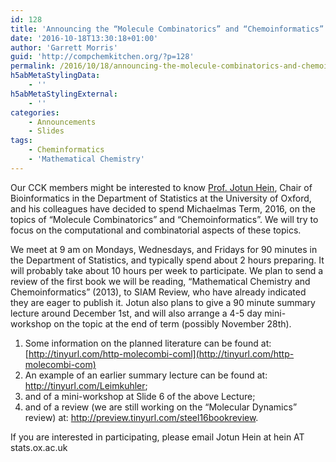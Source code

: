 ```yaml
---
id: 128
title: 'Announcing the “Molecule Combinatorics” and “Chemoinformatics” Discussion Group'
date: '2016-10-18T13:30:18+01:00'
author: 'Garrett Morris'
guid: 'http://compchemkitchen.org/?p=128'
permalink: /2016/10/18/announcing-the-molecule-combinatorics-and-chemoinformatics-discussion-group/
h5abMetaStylingData:
    - ''
h5abMetaStylingExternal:
    - ''
categories:
    - Announcements
    - Slides
tags:
    - Cheminformatics
    - 'Mathematical Chemistry'
---
```


Our CCK members might be interested to know [Prof. Jotun Hein](http://www.stats.ox.ac.uk/people/academic_staff/jotun_hein), Chair of Bioinformatics in the Department of Statistics at the University of Oxford, and his colleagues have decided to spend Michaelmas Term, 2016, on the topics of “Molecule Combinatorics” and “Chemoinformatics”. We will try to focus on the computational and combinatorial aspects of these topics.

We meet at 9 am on Mondays, Wednesdays, and Fridays for 90 minutes in the Department of Statistics, and typically spend about 2 hours preparing. It will probably take about 10 hours per week to participate. We plan to send a review of the first book we will be reading, “Mathematical Chemistry and Chemoinformatics” (2013), to SIAM Review, who have already indicated they are eager to publish it. Jotun also plans to give a 90 minute summary lecture around December 1st, and will also arrange a 4-5 day mini-workshop on the topic at the end of term (possibly November 28th).

1. Some information on the planned literature can be found at: [http://tinyurl.com/http-molecombi-coml](http://tinyurl.com/http-molecombi-com)
2. An example of an earlier summary lecture can be found at: <http://tinyurl.com/Leimkuhler>;
3. and of a mini-workshop at Slide 6 of the above Lecture;
4. and of a review (we are still working on the “Molecular Dynamics” review) at: <http://preview.tinyurl.com/steel16bookreview>.

If you are interested in participating, please email Jotun Hein at hein AT stats.ox.ac.uk